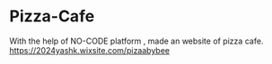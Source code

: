 # Pizza-Cafe
With the help of NO-CODE platform , made an website of pizza cafe.
https://2024yashk.wixsite.com/pizaabybee
